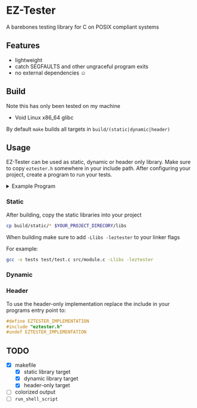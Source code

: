 # EZ-Tester

A barebones testing library for C on POSIX compliant systems

## Features

* lightweight
* catch SEGFAULTS and other ungraceful program exits
* no external dependencies ☺️

## Build

Note this has only been tested on my machine

* Void Linux x86_64 glibc

By default `make` builds all targets in `build/(static|dynamic|header)`

## Usage

EZ-Tester can be used as static, dynamic or header only library.
Make sure to copy `eztester.h` somewhere in your include path.
After configuring your project, create a program to run your tests.

<details>
<summary>Example Program</summary>

```c
#include "eztester.h"

int sum_of_integers(const int max){
    return (max*(max+1))/2;
}

eztester_status sample_test(){
    const int max = 100;
    eztester_log("Inside of Sample Test");
    eztester_log("adding %d consectuive positive integers", max);

    int actual = 0;
    for(int i = 1; i <= max; i++){
        actual += i;
    }

    int expected = sum_of_integers(max);

    if (actual == expected) {
        return TEST_PASS;
    }
    else if (actual < 0) {
        return TEST_ERROR;
    }
    else {
        return TEST_FAIL;
    }
}

eztester_status sample_shell_test(){
    // eztester_shell is a wrapper function for `system`
    // see `eztester.h` for more info
    int status = eztester_shell("curl invalid.url");
    if (status == 0){
        return TEST_PASS;
    }
    else if (status == 6){
        return TEST_WARNING;
    }
    else if (status == 127){
        return TEST_ERROR;
    }
    else {
        return TEST_FAIL;
    }
}

int main(int argc, char* argv[]){
    eztester_list *tests = ezterster_create_list(2);

    // runners that always return the same status are provided
    eztester_register(tests, (eztester_test){eztester_always_pass, "Always Pass"});
    eztester_register(tests, (eztester_test){sample_test, "Sample Test"}); // our test, can be defined in a different translation unit

    // a list will resize on register when it doesn't have capacity
    eztester_register(tests, (eztester_test){eztester_always_fail, "Always Fail"});
    eztester_register(tests, (eztester_test){eztester_always_warn, "Always Warn"});
    
    eztester_register(tests, (eztester_test){sample_shell_test, "Check a non existent url");

    eztester_run(tests, CONTINUE_ALL);

    eztester_destroy_list(tests);
    return 0;
}
```

</details>

### Static

After building, copy the static libraries into your project

```bash
cp build/static/* $YOUR_PROJECT_DIRECORY/libs
```

When building make sure to add `-Llibs -leztester` to your linker flags

For example:
```bash
gcc -o tests test/test.c src/module.c -Llibs -leztester
```

### Dynamic

### Header

To use the header-only implementation replace the include in your programs entry point to:

```c
#define EZTESTER_IMPLEMENTATION
#include "eztester.h"
#undef EZTESTER_IMPLEMENTATION
```

## TODO

* [x] makefile
    * [x] static library target
    * [x] dynamic library target
    * [x] header-only target
* [ ] colorized output
* [ ] `run_shell_script`
